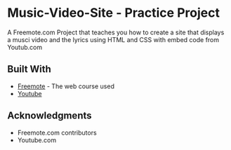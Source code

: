 # Music-Video-Site - Practice Project

A Freemote.com Project that teaches you how to create a site that displays a musci video and the lyrics using HTML and CSS with embed code from Youtub.com
## Built With

* [Freemote](https://subscribe.freemote.com/products/7-day-bootcamp/categories/2149182864/posts/2153504781) - The web course used
* [Youtube](https://www.youtube.com/)

## Acknowledgments

* Freemote.com contributors
* Youtube.com
